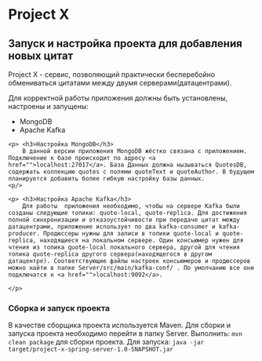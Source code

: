 <h1>Project X</h1>
<h2> Запуск и настройка проекта для добавления новых цитат</h2>
<p> Project X - сервис, позволяющий практически бесперебойно обмениваться цитатами между двумя серверами(датацентрами).</p>
<p>
	Для корректной работы приложения должны быть установлены, настроены и запущены:
	<ul>
		<li> MongoDB </li>
		<li> Apache Kafka</li>
	</ul>
	
	<p> <h3>Настройка MongoDB</h3> 
		В данной версии приложения MongoDB жёстко связана с приложением. Подключение к базе происходит по адресу <a href="">localhost:27017</a>. База Данных должна нызываться QuotesDB, содержать коллекцию quotes c полями quoteText и quoteAuthor. В будущем планируется добавить более гибкую настройку базы данных. 
	<p/>
	
	<p> <h3>Настройка Apache Kafka</h3> 
		Для работы  приложения необходимо, чтобы на сервере Kafka были созданы следующие топики: quote-local, quote-replica. Для достижения полной синхронизации и отказоустойчивости при передаче цитат между датацентрами, приложение использует по два kafka-consumer и kafka-producer. Продюссеры нужны для записи в топики quote-local и quote-replica, находящиеся на локальном сервере. Один консьюмер нужен для чтения из топика quote-local локального сервера, другой для чтения топика quote-replica другого сервера(находящегося в другом датацентре). Соответствующие файлы настроек консьюмеров и продюссеров можно найти в папке Server/src/main/kafka-conf/ . По умолчанию все они подключатся к <a href="">localhost:9092</a>.

	</p>
</p>
<p>
	<h3> Сборка и запуск проекта</h3>
	В качестве сборщика проекта используется Maven. Для сборки и запуска проекта необходимо перейти в папку Server. Выполнить: <code lang="bash">mvn clean package</code> для сборки проекта. Для запуска: <code lang="bash">java -jar target/project-x-spring-server-1.0-SNAPSHOT.jar</code>

</p>
